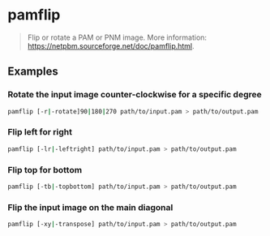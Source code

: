 # pamflip

> Flip or rotate a PAM or PNM image. More information: <https://netpbm.sourceforge.net/doc/pamflip.html>.

## Examples

### Rotate the input image counter-clockwise for a specific degree

```bash
pamflip [-r|-rotate]90|180|270 path/to/input.pam > path/to/output.pam
```

### Flip left for right

```bash
pamflip [-lr|-leftright] path/to/input.pam > path/to/output.pam
```

### Flip top for bottom

```bash
pamflip [-tb|-topbottom] path/to/input.pam > path/to/output.pam
```

### Flip the input image on the main diagonal

```bash
pamflip [-xy|-transpose] path/to/input.pam > path/to/output.pam
```
